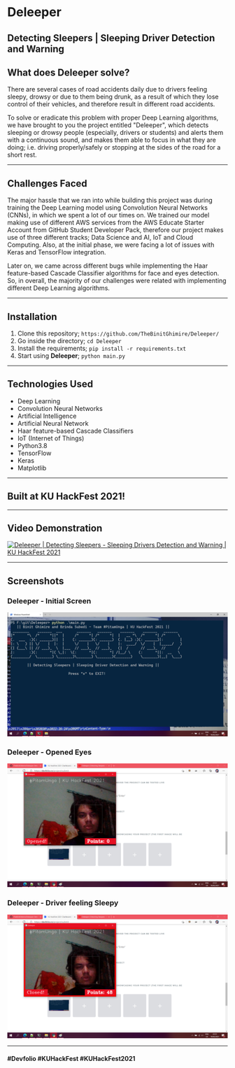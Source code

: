 # Deleeper

## Detecting Sleepers | Sleeping Driver Detection and Warning

## What does Deleeper solve?
There are several cases of road accidents daily due to drivers feeling sleepy, drowsy or due to them being drunk, as a result of which they lose control of their vehicles, and therefore result in different road accidents.

To solve or eradicate this problem with proper Deep Learning algorithms, we have brought to you the project entitled "Deleeper", which detects sleeping or drowsy people (especially, drivers or students) and alerts them with a continuous sound, and makes them able to focus in what they are doing; i.e. driving properly/safely or stopping at the sides of the road for a short rest.

***

## Challenges Faced
The major hassle that we ran into while building this project was during training the Deep Learning model using Convolution Neural Networks (CNNs), in which we spent a lot of our times on. We trained our model making use of different AWS services from the AWS Educate Starter Account from GitHub Student Developer Pack, therefore our project makes use of three different tracks; Data Science and AI, IoT and Cloud Computing. Also, at the initial phase, we were facing a lot of issues with Keras and TensorFlow integration.

Later on, we came across different bugs while implementing the Haar feature-based Cascade Classifier algorithms for face and eyes detection. So, in overall, the majority of our challenges were related with implementing different Deep Learning algorithms.


***

## Installation
1. Clone this repository; `https://github.com/TheBinitGhimire/Deleeper/`
2. Go inside the directory; `cd Deleeper`
3. Install the requirements; `pip install -r requirements.txt`
4. Start using **Deleeper**; `python main.py`

***

## Technologies Used
* Deep Learning
* Convolution Neural Networks
* Artificial Intelligence
* Artificial Neural Network
* Haar feature-based Cascade Classifiers
* IoT (Internet of Things)
* Python3.8
* TensorFlow
* Keras
* Matplotlib

***

## Built at KU HackFest 2021!

***

## Video Demonstration
[![Deleeper | Detecting Sleepers - Sleeping Drivers Detection and Warning | KU HackFest 2021](https://i.ytimg.com/vi/J06vPFZNRP0/maxresdefault.jpg)](https://youtu.be/J06vPFZNRP0)

***

## Screenshots

### Deleeper - Initial Screen
![Deleeper - Initial Screen](https://raw.githubusercontent.com/TheBinitGhimire/Deleeper/main/images/Deleeper%20-%20Initial%20Screen.png)

### Deleeper - Opened Eyes
![Deleeper - Opened Eyes](https://raw.githubusercontent.com/TheBinitGhimire/Deleeper/main/images/Deleeper%20-%20Opened%20Eyes.png)

### Deleeper - Driver feeling Sleepy
![Deleeper - Driver feeling Sleepy](https://raw.githubusercontent.com/TheBinitGhimire/Deleeper/main/images/Deleeper%20-%20Driver%20feeling%20Sleepy.png)

***

#### **#Devfolio** **#KUHackFest** **#KUHackFest2021**
